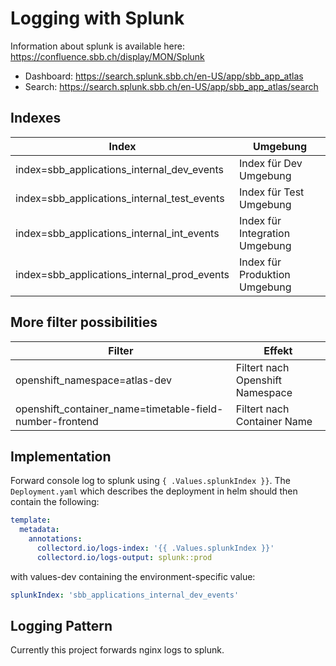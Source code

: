 # Logging with Splunk

Information about splunk is available here:\
https://confluence.sbb.ch/display/MON/Splunk

- Dashboard: https://search.splunk.sbb.ch/en-US/app/sbb_app_atlas
- Search: https://search.splunk.sbb.ch/en-US/app/sbb_app_atlas/search

## Indexes

| Index                                       | Umgebung                       |
| ------------------------------------------- | ------------------------------ |
| index=sbb_applications_internal_dev_events  | Index für Dev Umgebung         |
| index=sbb_applications_internal_test_events | Index für Test Umgebung        |
| index=sbb_applications_internal_int_events  | Index für Integration Umgebung |
| index=sbb_applications_internal_prod_events | Index für Produktion Umgebung  |

## More filter possibilities

| Filter                                                   | Effekt                           |
| -------------------------------------------------------- | -------------------------------- |
| openshift_namespace=atlas-dev                            | Filtert nach Openshift Namespace |
| openshift_container_name=timetable-field-number-frontend | Filtert nach Container Name      |

## Implementation

Forward console log to splunk using `{ .Values.splunkIndex }}`.
The `Deployment.yaml` which describes the deployment in helm should then contain the following:

```yaml
template:
  metadata:
    annotations:
      collectord.io/logs-index: '{{ .Values.splunkIndex }}'
      collectord.io/logs-output: splunk::prod
```

with values-dev containing the environment-specific value:

```yaml
splunkIndex: 'sbb_applications_internal_dev_events'
```

## Logging Pattern

Currently this project forwards nginx logs to splunk.
